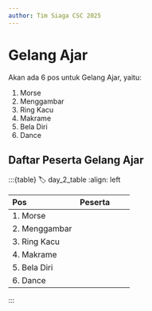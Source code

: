 ```yaml
---
author: Tim Siaga CSC 2025
---
```

# Gelang Ajar
Akan ada 6 pos untuk Gelang Ajar, yaitu:
1. Morse
1. Menggambar
1. Ring Kacu
1. Makrame
1. Bela Diri
1. Dance

## Daftar Peserta Gelang Ajar

:::{table}
:label: day_2_table
:align: left

| Pos | Peserta | | |
| :-- | :---: | :------- | :--------- |
| 1. Morse |
| 2. Menggambar |
| 3. Ring Kacu |
| 4. Makrame |
| 5. Bela Diri |
| 6. Dance |

:::
